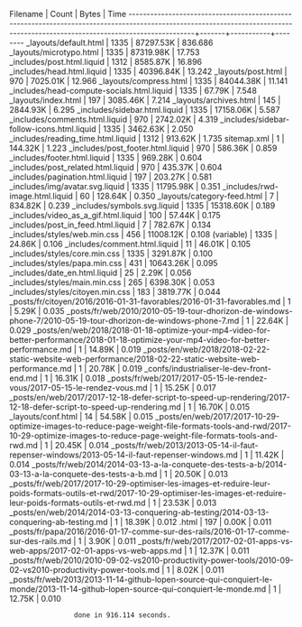 Filename                                                                                                                                                                      | Count |     Bytes |    Time
------------------------------------------------------------------------------------------------------------------------------------------------------------------------------+-------+-----------+--------
_layouts/default.html                                                                                                                                                         |  1335 | 87297.53K | 836.686
_layouts/microtypo.html                                                                                                                                                       |  1335 | 87319.98K |  17.753
_includes/post.html.liquid                                                                                                                                                    |  1312 |  8585.87K |  16.896
_includes/head.html.liquid                                                                                                                                                    |  1335 | 40396.84K |  13.242
_layouts/post.html                                                                                                                                                            |   970 |  7025.01K |  12.966
_layouts/compress.html                                                                                                                                                        |  1335 | 84044.38K |  11.141
_includes/head-compute-socials.html.liquid                                                                                                                                    |  1335 |    67.79K |   7.548
_layouts/index.html                                                                                                                                                           |   197 |  3085.46K |   7.214
_layouts/archives.html                                                                                                                                                        |   145 |  2844.93K |   6.295
_includes/sidebar.html.liquid                                                                                                                                                 |  1335 | 17158.06K |   5.587
_includes/comments.html.liquid                                                                                                                                                |   970 |  2742.02K |   4.319
_includes/sidebar-follow-icons.html.liquid                                                                                                                                    |  1335 |  3462.63K |   2.050
_includes/reading_time.html.liquid                                                                                                                                            |  1312 |   913.62K |   1.735
sitemap.xml                                                                                                                                                                   |     1 |   144.32K |   1.223
_includes/post_footer.html.liquid                                                                                                                                             |   970 |   586.36K |   0.859
_includes/footer.html.liquid                                                                                                                                                  |  1335 |   969.28K |   0.604
_includes/post_related.html.liquid                                                                                                                                            |   970 |   435.37K |   0.604
_includes/pagination.html.liquid                                                                                                                                              |   197 |   203.27K |   0.581
_includes/img/avatar.svg.liquid                                                                                                                                               |  1335 | 11795.98K |   0.351
_includes/rwd-image.html.liquid                                                                                                                                               |    60 |   128.64K |   0.350
_layouts/category-feed.html                                                                                                                                                   |     7 |   834.82K |   0.239
_includes/symbols.svg.liquid                                                                                                                                                  |  1335 | 15318.60K |   0.189
_includes/video_as_a_gif.html.liquid                                                                                                                                          |   100 |    57.44K |   0.175
_includes/post_in_feed.html.liquid                                                                                                                                            |     7 |   782.67K |   0.134
_includes/styles/web.min.css                                                                                                                                                  |   456 | 11008.12K |   0.108
(variable)                                                                                                                                                                    |  1335 |    24.86K |   0.106
_includes/comment.html.liquid                                                                                                                                                 |    11 |    46.01K |   0.105
_includes/styles/core.min.css                                                                                                                                                 |  1335 |  3291.87K |   0.100
_includes/styles/papa.min.css                                                                                                                                                 |   431 | 10643.26K |   0.095
_includes/date_en.html.liquid                                                                                                                                                 |    25 |     2.29K |   0.056
_includes/styles/main.min.css                                                                                                                                                 |   265 |  6398.30K |   0.053
_includes/styles/citoyen.min.css                                                                                                                                              |   183 |  3819.77K |   0.044
_posts/fr/citoyen/2016/2016-01-31-favorables/2016-01-31-favorables.md                                                                                                         |     1 |     5.29K |   0.035
_posts/fr/web/2010/2010-05-19-tour-dhorizon-de-windows-phone-7/2010-05-19-tour-dhorizon-de-windows-phone-7.md                                                                 |     1 |    22.64K |   0.029
_posts/en/web/2018/2018-01-18-optimize-your-mp4-video-for-better-performance/2018-01-18-optimize-your-mp4-video-for-better-performance.md                                     |     1 |    14.89K |   0.019
_posts/en/web/2018/2018-02-22-static-website-web-performance/2018-02-22-static-website-web-performance.md                                                                     |     1 |    20.78K |   0.019
_confs/industrialiser-le-dev-front-end.md                                                                                                                                     |     1 |    16.31K |   0.018
_posts/fr/web/2017/2017-05-15-le-rendez-vous/2017-05-15-le-rendez-vous.md                                                                                                     |     1 |    15.25K |   0.017
_posts/en/web/2017/2017-12-18-defer-script-to-speed-up-rendering/2017-12-18-defer-script-to-speed-up-rendering.md                                                             |     1 |    16.70K |   0.015
_layouts/conf.html                                                                                                                                                            |    14 |    54.58K |   0.015
_posts/en/web/2017/2017-10-29-optimize-images-to-reduce-page-weight-file-formats-tools-and-rwd/2017-10-29-optimize-images-to-reduce-page-weight-file-formats-tools-and-rwd.md |     1 |    20.45K |   0.014
_posts/fr/web/2013/2013-05-14-il-faut-repenser-windows/2013-05-14-il-faut-repenser-windows.md                                                                                 |     1 |    11.42K |   0.014
_posts/fr/web/2014/2014-03-13-a-la-conquete-des-tests-a-b/2014-03-13-a-la-conquete-des-tests-a-b.md                                                                           |     1 |    20.50K |   0.013
_posts/fr/web/2017/2017-10-29-optimiser-les-images-et-reduire-leur-poids-formats-outils-et-rwd/2017-10-29-optimiser-les-images-et-reduire-leur-poids-formats-outils-et-rwd.md |     1 |    23.53K |   0.013
_posts/en/web/2014/2014-03-13-conquering-ab-testing/2014-03-13-conquering-ab-testing.md                                                                                       |     1 |    18.39K |   0.012
.html                                                                                                                                                                         |   197 |     0.00K |   0.011
_posts/fr/papa/2016/2016-01-17-comme-sur-des-rails/2016-01-17-comme-sur-des-rails.md                                                                                          |     1 |     3.90K |   0.011
_posts/fr/web/2017/2017-02-01-apps-vs-web-apps/2017-02-01-apps-vs-web-apps.md                                                                                                 |     1 |    12.37K |   0.011
_posts/fr/web/2010/2010-09-02-vs2010-productivity-power-tools/2010-09-02-vs2010-productivity-power-tools.md                                                                   |     1 |     8.02K |   0.011
_posts/fr/web/2013/2013-11-14-github-lopen-source-qui-conquiert-le-monde/2013-11-14-github-lopen-source-qui-conquiert-le-monde.md                                             |     1 |    12.75K |   0.010


                    done in 916.114 seconds.